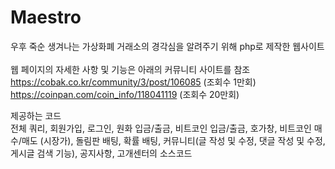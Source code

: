 # Maestro

우후 죽순 생겨나는 가상화폐 거래소의 경각심을 알려주기 위해 php로 제작한 웹사이트<br>
<br>
웹 페이지의 자세한 사항 및 기능은 아래의 커뮤니티 사이트를 참조<br>
https://cobak.co.kr/community/3/post/106085 (조회수 1만회)<br>
https://coinpan.com/coin_info/118041119 (조회수 20만회)<br>

제공하는 코드<br>
전체 쿼리, 회원가입, 로그인, 원화 입금/출금, 비트코인 입금/출금, 호가창, 비트코인 매수/매도 (시장가), 돌림판 배팅, 확률 배팅, 커뮤니티(글 작성 및 수정, 댓글 작성 및 수정, 게시글 검색 기능), 공지사항, 고개센터의 소스코드 

